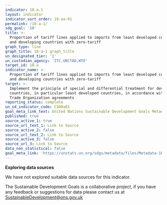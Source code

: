 ```yaml
---
indicator: 10.a.1
layout: indicator
indicator_sort_order: 10-aa-01
permalink: /10-a-1/
sdg_goal: '10'
title: >-
  Proportion of tariff lines applied to imports from least developed countries
  and developing countries with zero-tariff
graph_type: line
graph_title: 10-a-1 graph_title
un_designated_tier: '1'
un_custodian_agency: 'ITC,UNCTAD,WTO'
target_id: 10.a
indicator_name: >-
  Proportion of tariff lines applied to imports from least developed countries
  and developing countries with zero-tariff
target: >-
  Implement the principle of special and differential treatment for developing
  countries, in particular least developed countries, in accordance with World
  Trade Organization agreements
reporting_status: complete
un_sd_indicator_code: C100a01
goal_meta_link_text: United Nations Sustainable Development Goals Metadata (pdf 564kB)
published: true
source_active_1: true
source_url_text_1: Link to Source
source_active_2: false
source_url_text_2: Link to Source
source_active_3: false
source_url_3: Link to Source
data_non_statistical: false
goal_meta_link: 'https://unstats.un.org/sdgs/metadata/files/Metadata-10-0A-01.pdf'
---
```

**Exploring data sources**

We have not explored suitable data sources for this indicator. 

The Sustainable Development Goals is a collaborative project, if you have any feedback or suggestions for data please contact us at <SustainableDevelopment@ons.gov.uk>
